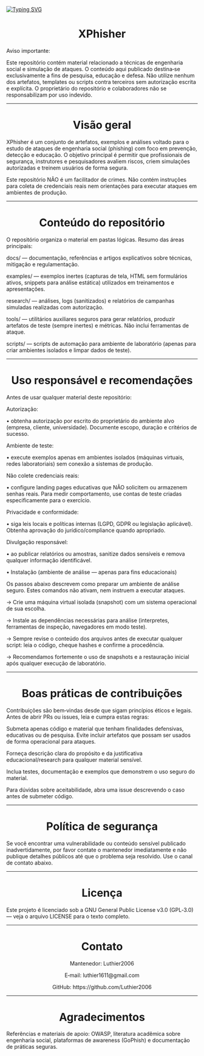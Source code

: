 [![Typing SVG](https://readme-typing-svg.herokuapp.com/?color=ff0000&size=35&center=true&vCenter=true&width=1000&lines=Atenção!+⚠;Não+nos+responsabilizamos+pelos+riscos)](https://git.io/typing-svg)

<h1 align="center">XPhisher</h1>

<p>Aviso importante: </p>
Este repositório contém material relacionado a técnicas de engenharia social e simulação de ataques. O conteúdo aqui publicado destina‑se exclusivamente a fins de pesquisa, educação e defesa. Não utilize nenhum dos artefatos, templates ou scripts contra terceiros sem autorização escrita e explícita. O proprietário do repositório e colaboradores não se responsabilizam por uso indevido.

------------------------------------------------------------------------

<h1 align="center">Visão geral</h1>

XPhisher é um conjunto de artefatos, exemplos e análises voltado para o estudo de ataques de engenharia social (phishing) com foco em prevenção, detecção e educação. O objetivo principal é permitir que profissionais de segurança, instrutores e pesquisadores avaliem riscos, criem simulações autorizadas e treinem usuários de forma segura.

Este repositório NÃO é um facilitador de crimes. Não contém instruções para coleta de credenciais reais nem orientações para executar ataques em ambientes de produção.

------------------------------------------------------------------------

<h1 align="center">Conteúdo do repositório</h1>

O repositório organiza o material em pastas lógicas. Resumo das áreas principais:

docs/ — documentação, referências e artigos explicativos sobre técnicas, mitigação e regulamentação.

examples/ — exemplos inertes (capturas de tela, HTML sem formulários ativos, snippets para análise estática) utilizados em treinamentos e apresentações.

research/ — análises, logs (sanitizados) e relatórios de campanhas simuladas realizadas com autorização.

tools/ — utilitários auxiliares seguros para gerar relatórios, produzir artefatos de teste (sempre inertes) e métricas. Não inclui ferramentas de ataque.

scripts/ — scripts de automação para ambiente de laboratório (apenas para criar ambientes isolados e limpar dados de teste).

------------------------------------------------------------------------

<h1 align="center">Uso responsável e recomendações</h1>

Antes de usar qualquer material deste repositório:

<p>Autorização: </p>

• obtenha autorização por escrito do proprietário do ambiente alvo (empresa, cliente, universidade). Documente escopo, duração e critérios de sucesso.

<p>Ambiente de teste: </p>

• execute exemplos apenas em ambientes isolados (máquinas virtuais, redes laboratoriais) sem conexão a sistemas de produção.

<p>Não colete credenciais reais: </p>

• configure landing pages educativas que NÃO solicitem ou armazenem senhas reais. Para medir comportamento, use contas de teste criadas especificamente para o exercício.

<p>Privacidade e conformidade: </p>

• siga leis locais e políticas internas (LGPD, GDPR ou legislação aplicável). Obtenha aprovação do jurídico/compliance quando apropriado.

<p>Divulgação responsável: </p>

• ao publicar relatórios ou amostras, sanitize dados sensíveis e remova qualquer informação identificável.

• Instalação (ambiente de análise — apenas para fins educacionais)

Os passos abaixo descrevem como preparar um ambiente de análise seguro. Estes comandos não ativam, nem instruem a executar ataques.

 → Crie uma máquina virtual isolada (snapshot) com um sistema operacional de sua escolha.

 → Instale as dependências necessárias para análise (interpretes, ferramentas de inspeção, navegadores em modo teste).

 → Sempre revise o conteúdo dos arquivos antes de executar qualquer script: leia o código, cheque hashes e confirme a procedência.

 → Recomendamos fortemente o uso de snapshots e a restauração inicial após qualquer execução de laboratório.

------------------------------------------------------------------------

<h1 align="center">Boas práticas de contribuições</h1>

Contribuições são bem‑vindas desde que sigam princípios éticos e legais. Antes de abrir PRs ou issues, leia e cumpra estas regras:

Submeta apenas código e material que tenham finalidades defensivas, educativas ou de pesquisa. Evite incluir artefatos que possam ser usados de forma operacional para ataques.

Forneça descrição clara do propósito e da justificativa educacional/research para qualquer material sensível.

Inclua testes, documentação e exemplos que demonstrem o uso seguro do material.

Para dúvidas sobre aceitabilidade, abra uma issue descrevendo o caso antes de submeter código.

-------------------------------------------------------------------------------------

<h1 align="center">Política de segurança</h1>

Se você encontrar uma vulnerabilidade ou conteúdo sensível publicado inadvertidamente, por favor contate o mantenedor imediatamente e não publique detalhes públicos até que o problema seja resolvido. Use o canal de contato abaixo.

-------------------------------------------------------------------------------------

<h1 align="center">Licença</h1>

Este projeto é licenciado sob a GNU General Public License v3.0 (GPL‑3.0) — veja o arquivo LICENSE para o texto completo.

-------------------------------------------------------------------------------------

<h1 align="center">Contato</h1>

<p align="center">Mantenedor: Luthier2006</p>
<p align="center">E‑mail: luthier1611@gmail.com</p>
<p align="center">GitHub: https://github.com/Luthier2006</p>

-------------------------------------------------------------------------------------

<h1 align="center">Agradecimentos</h1>

Referências e materiais de apoio: OWASP, literatura acadêmica sobre engenharia social, plataformas de awareness (GoPhish) e documentação de práticas seguras.
